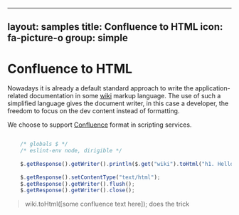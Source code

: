 
---
layout: samples
title: Confluence to HTML
icon: fa-picture-o
group: simple
---

Confluence to HTML
===

Nowadays it is already a default standard approach to write the application-related documentation in some [wiki](http://en.wikipedia.org/wiki/Wiki) markup language. The use of such a simplified language gives the document writer, in this case a developer, the freedom to focus on the dev content instead of formatting.

We choose to support [Confluence](https://confluence.atlassian.com/display/DOC/Confluence+Wiki+Markup) format in scripting services. 

```javascript

	/* globals $ */
	/* eslint-env node, dirigible */
	
	$.getResponse().getWriter().println($.get("wiki").toHtml("h1. Hello World!\n Confluence Rulez!"));
			
	$.getResponse().setContentType("text/html");
	$.getResponse().getWriter().flush();
	$.getResponse().getWriter().close();

```

> wiki.toHtml([some confluence text here]); does the trick
